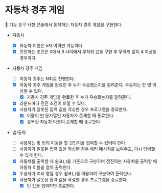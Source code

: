 # 자동차 경주 게임

🎯 기능 요구 사항
콘솔에서 동작하는 자동차 경주 게임을 구현한다.

- 자동차

  - [x] 자동차 이름은 5자 이하만 가능하다.
  - [x] 전진하는 조건은 0에서 9 사이에서 무작위 값을 구한 후 무작위 값이 4 이상일 경우이다.

- 자동차 경주 게임

  - [ ] 자동차 경주는 N회로 진행한다.
  - [x] 자동차 경주 게임을 완료한 후 누가 우승했는지를 알려준다. 우승자는 한 명 이상일 수 있다.
    - [x] 자동차 경주 게임을 완료한 후 누가 우승했는지를 알려준다.
  - [x] 라운드마다 전진 조건이 바뀔 수 있다.
  - [x] 사용자가 잘못된 입력 값을 작성한 경우 프로그램을 종료한다.
    - [x] 이름이 빈 문자열인 자동차가 존재할 때 종료한다.
    - [x] 중복된 자동차 이름이 존재할 때 종료한다.

- 입/출력
  - [ ] 사용자는 몇 번의 이동을 할 것인지를 입력할 수 있어야 한다.
  - [ ] 사용자가 잘못된 입력 값을 작성한 경우 에러 메시지를 보여주고, 다시 입력할 수 있게 한다.
  - [x] 자동차를 출력할 때 쉼표(,)를 기준으로 구분하며 전진하는 자동차를 출력할 때 자동차 이름을 같이 출력한다.
  - [x] 우승자가 여러 명일 경우 쉼표(,)를 이용하여 구분하여 출력한다.
  - [x] 사용자가 잘못된 입력 값을 작성한 경우 프로그램을 종료한다.
    - [x] 빈 값을 입력하면 종료한다.
